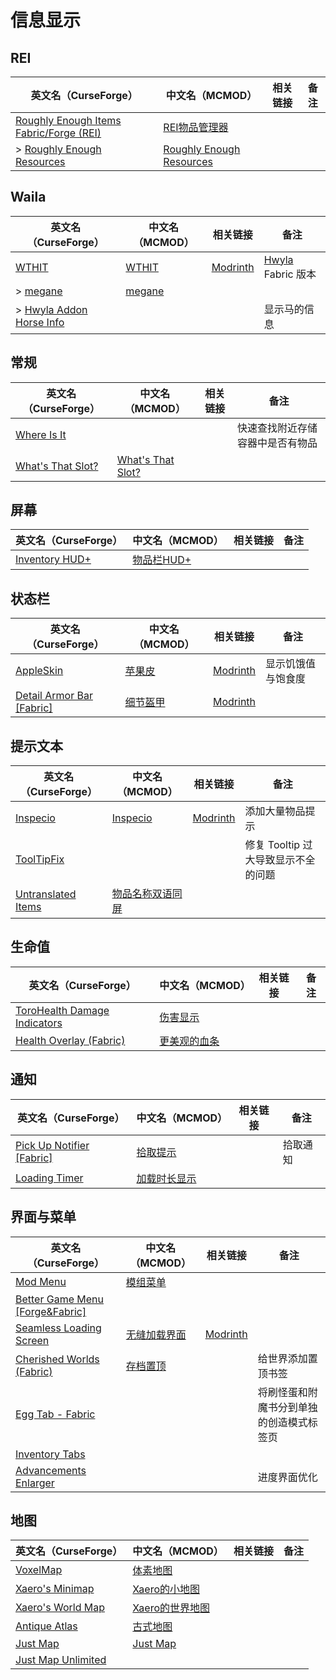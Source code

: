 # 信息显示

## REI

| 英文名（CurseForge）                                                                                         | 中文名（MCMOD）                                                  | 相关链接 | 备注 |
| ------------------------------------------------------------------------------------------------------------ | ---------------------------------------------------------------- | -------- | ---- |
| [Roughly Enough Items Fabric/Forge (REI)](https://www.curseforge.com/minecraft/mc-mods/roughly-enough-items) | [REI物品管理器](https://www.mcmod.cn/class/1674.html)            |          |      |
| > [Roughly Enough Resources](https://www.curseforge.com/minecraft/mc-mods/roughly-enough-resources)          | [Roughly Enough Resources](https://www.mcmod.cn/class/2539.html) |          |      |

## Waila

| 英文名（CurseForge）                                                                            | 中文名（MCMOD）                                | 相关链接                                       | 备注                                                     |
| ----------------------------------------------------------------------------------------------- | ---------------------------------------------- | ---------------------------------------------- | -------------------------------------------------------- |
| [WTHIT](https://www.curseforge.com/minecraft/mc-mods/wthit)                                     | [WTHIT](https://www.mcmod.cn/class/3471.html)  | [Modrinth](https://www.modrinth.com/mod/wthit) | [Hwyla](https://www.mcmod.cn/class/668.html) Fabric 版本 |
| > [megane](https://www.curseforge.com/minecraft/mc-mods/megane)                                 | [megane](https://www.mcmod.cn/class/4511.html) |                                                |                                                          |
| > [Hwyla Addon Horse Info](https://www.curseforge.com/minecraft/mc-mods/hwyla-addon-horse-info) |                                                |                                                | 显示马的信息                                             |

## 常规

| 英文名（CurseForge）                                                              | 中文名（MCMOD）                                           | 相关链接 | 备注                             |
| --------------------------------------------------------------------------------- | --------------------------------------------------------- | -------- | -------------------------------- |
| [Where Is It](https://www.curseforge.com/minecraft/mc-mods/where-is-it)           |                                                           |          | 快速查找附近存储容器中是否有物品 |
| [What's That Slot?](https://www.curseforge.com/minecraft/mc-mods/whats-that-slot) | [What's That Slot?](https://www.mcmod.cn/class/3851.html) |          |                                  |

## 屏幕

| 英文名（CurseForge）                                                               | 中文名（MCMOD）                                    | 相关链接 | 备注 |
| ---------------------------------------------------------------------------------- | -------------------------------------------------- | -------- | ---- |
| [Inventory HUD+](https://www.curseforge.com/minecraft/mc-mods/inventory-hud-forge) | [物品栏HUD+](https://www.mcmod.cn/class/3395.html) |          |      |

## 状态栏

| 英文名（CurseForge）                                                                       | 中文名（MCMOD）                                  | 相关链接                                       | 备注               |
| ------------------------------------------------------------------------------------------ | ------------------------------------------------ | ---------------------------------------------- | ------------------ |
| [AppleSkin](https://www.curseforge.com/minecraft/mc-mods/appleskin)                        | [苹果皮](https://www.mcmod.cn/class/744.html)    | [Modrinth](https://modrinth.com/mod/appleskin) | 显示饥饿值与饱食度 |
| [Detail Armor Bar [Fabric]](https://www.curseforge.com/minecraft/mc-mods/detail-armor-bar) | [细节盔甲](https://www.mcmod.cn/class/4590.html) | [Modrinth](https://modrinth.com/mod/detail-armor-bar)                                               |                    |

## 提示文本

| 英文名（CurseForge）                                                                  | 中文名（MCMOD）                                          | 相关链接                                          | 备注                                |
| ------------------------------------------------------------------------------------- | -------------------------------------------------------- | ------------------------------------------------- | ----------------------------------- |
| [Inspecio](https://www.curseforge.com/minecraft/mc-mods/inspecio)                     | [Inspecio](https://www.mcmod.cn/class/4279.html)         | [Modrinth](https://www.modrinth.com/mod/inspecio) | 添加大量物品提示                    |
| [ToolTipFix](https://www.curseforge.com/minecraft/mc-mods/tooltipfix)                 |                                                          |                                                   | 修复 Tooltip 过大导致显示不全的问题 |
| [Untranslated Items](https://www.curseforge.com/minecraft/mc-mods/untranslated-items) | [物品名称双语同屏](https://www.mcmod.cn/class/3055.html) |                                                   |                                     |

## 生命值

| 英文名（CurseForge）                                                                                      | 中文名（MCMOD）                                      | 相关链接 | 备注 |
| --------------------------------------------------------------------------------------------------------- | ---------------------------------------------------- | -------- | ---- |
| [ToroHealth Damage Indicators](https://www.curseforge.com/minecraft/mc-mods/torohealth-damage-indicators) | [伤害显示](https://www.mcmod.cn/class/1015.html)     |          |      |
| [Health Overlay (Fabric)](https://www.curseforge.com/minecraft/mc-mods/health-overlay-fabric)             | [更美观的血条](https://www.mcmod.cn/class/1871.html) |          |      |

## 通知

| 英文名（CurseForge）                                                                              | 中文名（MCMOD）                                      | 相关链接 | 备注     |
| ------------------------------------------------------------------------------------------------- | ---------------------------------------------------- | -------- | -------- |
| [Pick Up Notifier [Fabric]](https://www.curseforge.com/minecraft/mc-mods/pick-up-notifier-fabric) | [拾取提示](https://www.mcmod.cn/class/5216.html)     |          | 拾取通知 |
| [Loading Timer](https://www.curseforge.com/minecraft/mc-mods/loading-timer)                       | [加载时长显示](https://www.mcmod.cn/class/3756.html) |          |          |

## 界面与菜单

| 英文名（CurseForge）                                                                              | 中文名（MCMOD）                                      | 相关链接                                                         | 备注                                     |
| ------------------------------------------------------------------------------------------------- | ---------------------------------------------------- | ---------------------------------------------------------------- | ---------------------------------------- |
| [Mod Menu](https://www.curseforge.com/minecraft/mc-mods/modmenu)                                  | [模组菜单](https://www.mcmod.cn/class/1675.html)     |                                                                  |                                          |
| [Better Game Menu [Forge&Fabric]](https://www.curseforge.com/minecraft/mc-mods/better-game-menu)  |                                                      |                                                                  |                                          |
| [Seamless Loading Screen](https://www.curseforge.com/minecraft/mc-mods/seamless-loading-screen)   | [无缝加载界面](https://www.mcmod.cn/class/3912.html) | [Modrinth](https://www.modrinth.com/mod/seamless-loading-screen) |                                          |
| [Cherished Worlds (Fabric)](https://www.curseforge.com/minecraft/mc-mods/cherished-worlds-fabric) | [存档置顶](https://www.mcmod.cn/class/4228.html)     |                                                                  | 给世界添加置顶书签                       |
| [Egg Tab - Fabric](https://www.curseforge.com/minecraft/mc-mods/eggtab-fabric)                    |                                                      |                                                                  | 将刷怪蛋和附魔书分到单独的创造模式标签页 |
| [Inventory Tabs](https://www.curseforge.com/minecraft/mc-mods/inventory-tabs)                     |                                                      |                                                                  |                                          |
| [Advancements Enlarger](https://www.curseforge.com/minecraft/mc-mods/advancements-enlarger)       |                                                      |                                                                  | 进度界面优化                             |

## 地图

| 英文名（CurseForge）                                                                  | 中文名（MCMOD）                                         | 相关链接 | 备注 |
| ------------------------------------------------------------------------------------- | ------------------------------------------------------- | -------- | ---- |
| [VoxelMap](https://www.curseforge.com/minecraft/mc-mods/voxelmap)                     | [体素地图](https://www.mcmod.cn/class/981.html)         |          |      |
| [Xaero's Minimap](https://www.curseforge.com/minecraft/mc-mods/xaeros-minimap)        | [Xaero的小地图](https://www.mcmod.cn/class/1701.html)   |          |      |
| [Xaero's World Map](https://www.curseforge.com/minecraft/mc-mods/xaeros-world-map)    | [Xaero的世界地图](https://www.mcmod.cn/class/1483.html) |          |      |
| [Antique Atlas](https://www.curseforge.com/minecraft/mc-mods/antique-atlas)           | [古式地图](https://www.mcmod.cn/class/1308.html)        |          |      |
| [Just Map](https://www.curseforge.com/minecraft/mc-mods/just-map)                     | [Just Map](https://www.mcmod.cn/class/2347.html)        |          |      |
| [Just Map Unlimited](https://www.curseforge.com/minecraft/mc-mods/just-map-unlimited) |                                                         |          |      |
